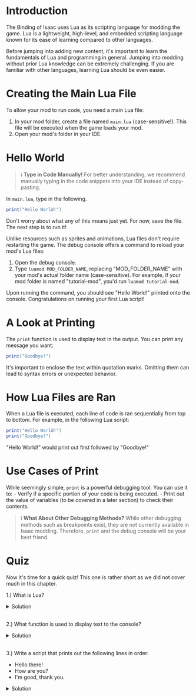 # Introduction

The Binding of Isaac uses Lua as its scripting language for modding the game. Lua is a lightweight, high-level, and embedded scripting language known for its ease of learning compared to other languages.

Before jumping into adding new content, it's important to learn the fundamentals of Lua and programming in general. Jumping into modding without prior Lua knowledge can be extremely challenging. If you are familiar with other languages, learning Lua should be even easier.

# Creating the Main Lua File

To allow your mod to run code, you need a main Lua file:

1. In your mod folder, create a file named `main.lua` (case-sensitive!). This file will be executed when the game loads your mod.
2. Open your mod's folder in your IDE.

# Hello World

>ℹ️ **Type in Code Manually!**
>For better understanding, we recommend manually typing in the code snippets into your IDE instead of copy-pasting.

In `main.lua`, type in the following.

```lua
print("Hello World!")
```

Don't worry about what any of this means just yet. For now, save the file. The next step is to run it!

Unlike resources such as sprites and animations, Lua files don't require restarting the game. The debug console offers a command to reload your mod's Lua files:

1. Open the debug console.
2. Type `luamod MOD_FOLDER_NAME`, replacing "MOD_FOLDER_NAME" with your mod's actual folder name (case-sensitive). For example, if your mod folder is named "tutorial-mod", you'd run `luamod tutorial-mod`.

Upon running the command, you should see "Hello World!" printed onto the console. Congratulations on running your first Lua script!

# A Look at Printing

The `print` function is used to display text in the output. You can print any message you want:

```lua
print("Goodbye!")
```

It's important to enclose the text within quotation marks. Omitting them can lead to syntax errors or unexpected behavior.

# How Lua Files are Ran

When a Lua file is executed, each line of code is ran sequentially from top to bottom. For example, in the following Lua script:

```lua
print("Hello World!")
print("Goodbye!")
```

"Hello World!" would print out first followed by "Goodbye!"

# Use Cases of Print

While seemingly simple, `print` is a powerful debugging tool. You can use it to:
    - Verify if a specific portion of your code is being executed.
    - Print out the value of variables (to be covered in a later section) to check their contents.


> ℹ️ **What About Other Debugging Methods?**
> While other debugging methods such as breakpoints exist, they are not currently available in Isaac modding. Therefore, `print` and the debug console will be your best friend.

# Quiz

Now it's time for a quick quiz! This one is rather short as we did not cover much in this chapter.

1.) What is Lua?

<details>
  <summary>Solution</summary>
  Lua is a lightweight, high-level, and embedded scripting language.
</details>
<br>

2.) What function is used to display text to the console?

<details>
  <summary>Solution</summary>
  `print`
</details>
<br>

3.) Write a script that prints out the following lines in order:
 - Hello there!
 - How are you?
 - I'm good, thank you.
  
  <details>
  <summary>Solution</summary>

  ```lua
  print("Hello there!")
  print("How are you?")
  print("I'm good, thank you.")
  ```
</details>
<br>